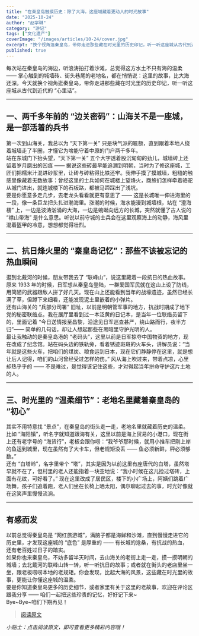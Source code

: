```yaml
---
title: "在秦皇岛触摸历史：除了大海，这座城藏着更动人的时光故事"
date: "2025-10-24"
author: "赵学琳"
category: "游记"
tags: ["文化遗产"]
coverImage: "/images/articles/10-24/cover.jpg"
excerpt: "换个视角逛秦皇岛，带你走进那些藏在时光里的历史印记，听一听这座城从古代到近代的 “心里话”。"
published: true
---
```


每次站在秦皇岛的海边，听浪涛拍打着沙滩，总觉得这方水土不只有海的温柔 —— 掌心触到的城墙砖、街头巷尾的老地名，都在悄悄说：这里的故事，比大海还深。今天就换个视角逛秦皇岛，带你走进那些藏在时光里的历史印记，听一听这座城从古代到近代的 “心里话”。   

---
## 一、两千多年前的 “边关密码”：山海关不是一座城，是一部活着的兵书

第一次到山海关，我总以为 “天下第一关” 只是块气派的匾额，直到跟着本地人绕着城墙走了半圈，才懂它为啥能守着中原的门户两千多年。  
站在东城门下抬头望，“天下第一关” 五个大字透着股沉甸甸的劲儿，城墙砖上还留着岁月磨出的凹痕 —— 据说这些砖最早能追溯到明朝，当时为了修这座城，工匠们把糯米汁混进砂浆里，让砖与砖粘得比铁还牢。我伸手摸了摸城墙，粗糙的触感里像藏着无数故事：曾经这里的士兵如何在城楼上望烽火，商旅们怎样牵着骆驼从城门进出，就连城楼下的石板路，都被马蹄踩出了浅坑。   
要是你愿意多走几步，去老龙头看看就更有意思了 —— 这是长城唯一伸进海里的一段，像一条巨龙把头扎进渤海里。涨潮的时候，海水能漫到城墙根，站在 “澄海楼” 上，一边是波涛汹涌的大海，一边是蜿蜒向远方的长城，突然就懂了古人说的 “襟山带海” 是什么意思。听说以前守城的士兵会在这里观察海上的动静，海风里混着盔甲的冷意，想想都觉得壮烈。  

---
## 二、抗日烽火里的 “秦皇岛记忆”：那些不该被忘记的热血瞬间

逛到北戴河的时候，朋友带我去了 “联峰山”，说这里藏着一段抗日的热血故事。原来 1933 年的时候，日军想从秦皇岛登陆，一群爱国军民就在这山上设了防线，用简陋的武器跟敌人拼了好几天。现在山上还能看到当年的战壕遗迹，虽然已经长满了草，但蹲下来细看，还能发现泥土里嵌着的小弹片。  
还有山海关的 “兵部分司署” 旧址，以前是明朝管军事的地方，抗战时期成了地下党的秘密联络点。我在展厅里看到过一本泛黄的日记本，是当年一位联络员留下的，里面记着 “今日送情报至昌黎，沿途见日军巡查甚严，绕山路而行，夜半方归”—— 简单的几句话，却让人想起那些在黑暗里守护光明的人。  
最让我触动的是秦皇岛港的 “老码头”，这里以前是日军掠夺中国物资的地方，现在改成了纪念馆。站在码头边的铁轨旁，看着锈迹斑斑的火车头，讲解员说：“当年就是这些火车，把咱们的煤炭、粮食运到日本，现在它们静静停在这里，就是想让后人记得，咱们的山河曾经受过怎样的伤。” 风从海上吹过来，带着点凉，心里却热乎乎的 —— 不是难过，是觉得该记住这些，才对得起当年拼命守护这片土地的人。   

---
## 三、时光里的 “温柔细节”：老地名里藏着秦皇岛的 “初心”

其实不用特意找 “景点”，在秦皇岛的街头走一走，老地名里就藏着历史的温柔。比如 “海阳镇”，听名字就知道跟海有关，这里以前是海上贸易的小港口，现在街上还有老字号的 “海货行”，老板会跟你唠：“我爷爷那时候，就用小推车把刚上岸的鱼运到城里，现在虽然有了大卡车，但老规矩没丢 —— 鱼必须新鲜，秤必须够数。”   
还有 “白塔岭”，名字里带个 “塔”，其实是因为以前这里有座唐代的白塔，虽然塔早就不在了，但村里的老人还能指着一块空地说：“我小时候在这儿捡过塔砖，上面有花纹，可好看了。” 现在这里改成了居民区，楼下的小广场上，阿姨们跳着广场舞，孩子们追着跑，老人们坐在长椅上晒太阳，偶尔聊起过去的事，时光好像就在这笑声里慢慢流淌。  

---
## 有感而发

以前总觉得秦皇岛是 “网红旅游城”，满脑子都是海鲜和沙滩，直到慢慢走进它的历史里，才发现这座城的 “底色” 是厚重的 —— 有长城的沧桑，有抗战的热血，还有老百姓过日子的踏实。  
如果你也来秦皇岛，不妨多留半天时间，去山海关的老街上走一走，摸一摸明朝的城墙；去北戴河的联峰山转一转，听一听抗日的故事；或者就在街头的老店里坐一坐，跟老板唠唠本地的老规矩。你会发现，比起大海的风景，这些藏在时光里的故事，更能让你懂这座城的温柔。   
要是你知道秦皇岛更多的历史细节，或者家里有关于这里的老故事，欢迎在评论区跟我分享 —— 咱们一起把这些珍贵的记忆，好好记下来~  
Bye~Bye~咱们下期再见！   

> [阅读原文](https://mp.weixin.qq.com/s/C7Uj3o_vSv_x109_G8bWAw)

*小贴士：点击阅读原文，即可查看更多精彩内容哦！*